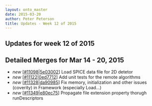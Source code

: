 ```yaml
---
layout: onto_master
date: 2015-03-20
author: Peter Peterson
title: Updates - Week 12 of 2015
---
```

Updates for week 12 of 2015
---------------------------

Detailed Merges for Mar 14 - 20, 2015
-------------------------------------
* *new* \[[#11098](http://trac.mantidproject.org/mantid/ticket/11098)\|[5e03002](https://github.com/mantidproject/mantid/commit/5e03002a084af2d8e4db469c0757ff3b6ff76983)\] Load SPICE data file for 2D detetor
* *new* \[[#11122](http://trac.mantidproject.org/mantid/ticket/11122)\|[0ed7712](https://github.com/mantidproject/mantid/commit/0ed77122f8e610782ecd4aff54a75960b3b5750f)\] Add unit tests for the remote algorithms
* *new* \[[#11328](http://trac.mantidproject.org/mantid/ticket/11328)\|[da90985](https://github.com/mantidproject/mantid/commit/da9098552c6c453df0f265e923992a02553afaf8)\] Fix memory, initialization and other issues (coverity) in Framework (especially Load...)
* *new* \[[#11349](http://trac.mantidproject.org/mantid/ticket/11349)\|[e80ec75](https://github.com/mantidproject/mantid/commit/e80ec75853cf33fbc012061eaaab80ffcbeefc1a)\] Propagate file extension property  thorugh runDescriptors
